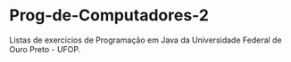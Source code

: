 # Prog-de-Computadores-2

Listas de exercícios de Programação em Java da Universidade Federal de Ouro Preto - UFOP.
